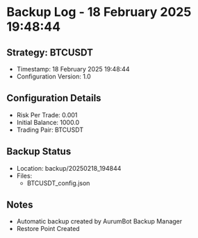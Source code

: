 # Backup Log - 18 February 2025 19:48:44

## Strategy: BTCUSDT
- Timestamp: 18 February 2025 19:48:44
- Configuration Version: 1.0

## Configuration Details
- Risk Per Trade: 0.001
- Initial Balance: 1000.0
- Trading Pair: BTCUSDT

## Backup Status
- Location: backup/20250218_194844
- Files:
  - BTCUSDT_config.json
  
## Notes
- Automatic backup created by AurumBot Backup Manager
- Restore Point Created
